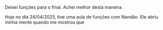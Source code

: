 

Deixei funções para o final. Achei melhor desta maneira.


Hoje no dia 24/04/2025, tive uma aula de funções com Nandão.
Ele abriu minha mente quando me mostrou que 
